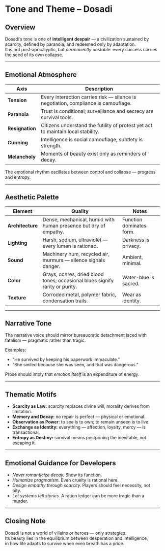 # Tone and Theme – Dosadi

## Overview
Dosadi’s tone is one of **intelligent despair** — a civilization sustained by scarcity, defined by paranoia, and redeemed only by adaptation.  
It is not post-apocalyptic, but *permanently unstable*: every success carries the seed of its own collapse.

---

## Emotional Atmosphere

| Axis | Description |
|-------|--------------|
| **Tension** | Every interaction carries risk — silence is negotiation, compliance is camouflage. |
| **Paranoia** | Trust is conditional; surveillance and secrecy are survival tools. |
| **Resignation** | Citizens understand the futility of protest yet act to maintain local stability. |
| **Cunning** | Intelligence is social camouflage; subtlety is strength. |
| **Melancholy** | Moments of beauty exist only as reminders of decay. |

The emotional rhythm oscillates between control and collapse — progress and entropy.

---

## Aesthetic Palette

| Element | Quality | Notes |
|----------|----------|-------|
| **Architecture** | Dense, mechanical, humid with human presence but dry of empathy. | Function dominates form. |
| **Lighting** | Harsh, sodium, ultraviolet — every lumen is rationed. | Darkness is privacy. |
| **Sound** | Machinery hum, recycled air, murmurs — silence signals danger. | Ambient, minimal. |
| **Color** | Grays, ochres, dried blood tones; occasional blues signify rarity or purity. | Water-blue is sacred. |
| **Texture** | Corroded metal, polymer fabric, condensation trails. | Wear as identity. |

---

## Narrative Tone
The narrative voice should mirror bureaucratic detachment laced with fatalism — pragmatic rather than tragic.

Examples:
- “He survived by keeping his paperwork immaculate.”  
- “She smiled because she was seen, and that was dangerous.”  

Prose should imply that *emotion itself* is an expenditure of energy.

---

## Thematic Motifs
- **Scarcity as Law:** scarcity replaces divine will; morality derives from limitation.  
- **Memory and Decay:** no repair is perfect — physical or emotional.  
- **Observation as Power:** to see is to own; to remain unseen is to live.  
- **Exchange as Identity:** everything — affection, loyalty, mercy — is transactional.  
- **Entropy as Destiny:** survival means postponing the inevitable, not escaping it.

---

## Emotional Guidance for Developers
- *Never romanticize decay.* Show its function.  
- *Humanize pragmatism.* Even cruelty is rational here.  
- *Design empathy through scarcity.* Players should feel necessity, not pity.  
- *Let systems tell stories.* A ration ledger can be more tragic than a murder.

---

## Closing Note
Dosadi is not a world of villains or heroes — only strategies.  
Its beauty lies in the equilibrium between desperation and intelligence,  
in how life adapts to survive when even breath has a price.
